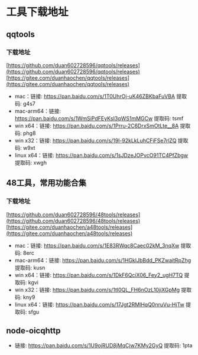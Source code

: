 # 工具下载地址

## qqtools

### 下载地址
[https://github.com/duan602728596/qqtools/releases](https://github.com/duan602728596/qqtools/releases)   
[https://gitee.com/duanhaochen/qqtools/releases](https://gitee.com/duanhaochen/qqtools/releases)
* mac：链接: https://pan.baidu.com/s/1T0UhrOj-uK46ZBKbaFuVBA 提取码: g4s7
* mac-arm64：链接: https://pan.baidu.com/s/1WmSiPdFEyKsI3qWS1mMGCw 提取码: tsmf
* win x64：链接: https://pan.baidu.com/s/1Prru-2C6DrxSmOtLte__8A 提取码: phg8
* win x32：链接: https://pan.baidu.com/s/19l-92kLkLuhCFiFSe7rlZQ 提取码: w9xt
* linux x64：链接: https://pan.baidu.com/s/1sJDzeJOPvcO91TC4PfZbgw 提取码: xwgh

## 48工具，常用功能合集

### 下载地址
[https://github.com/duan602728596/48tools/releases](https://github.com/duan602728596/48tools/releases)   
[https://gitee.com/duanhaochen/a48tools/releases](https://gitee.com/duanhaochen/a48tools/releases)
* mac：链接: https://pan.baidu.com/s/1E83RWqc8Caec02kM_3nqXw 提取码: 8erc
* mac-arm64：链接: https://pan.baidu.com/s/1HGklJbBdd_PKZwaitRpZhg 提取码: kusn
* win x64：链接: https://pan.baidu.com/s/1DkF6QciX06_Fey2_ugH7TQ 提取码: kgvi
* win x32：链接: https://pan.baidu.com/s/1tI0QL_FH6nOzL10jiXGpMg 提取码: kny9
* linux x64：链接: https://pan.baidu.com/s/17Jgt2RMlHqQ0nruVu-HjTw 提取码: sfgu

## node-oicqhttp

* 链接: https://pan.baidu.com/s/1U9ojRUD8jMqCjw7KMy2GyQ 提取码: 1pta
